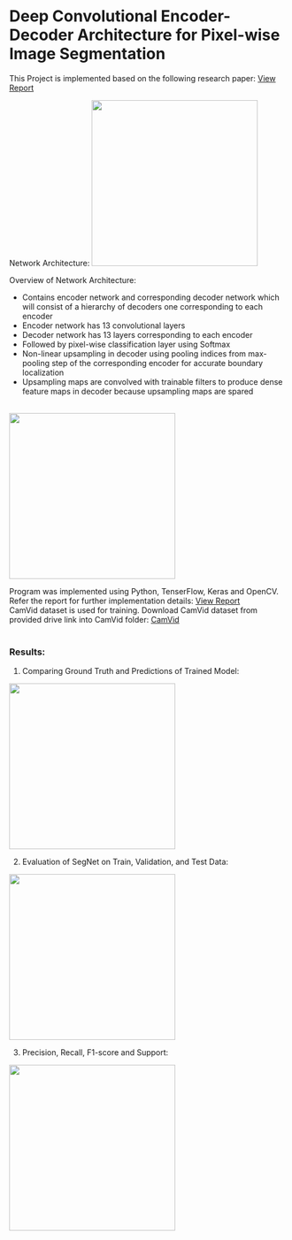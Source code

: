 # Deep Convolutional Encoder-Decoder Architecture for Pixel-wise Image Segmentation

This Project is implemented based on the following research paper:
<a href="https://github.com/chandnii7/SegNet/blob/main/Doc/Project_Research_Paper.pdf">View Report</a>
<br />

Network Architecture:
<img src="https://github.com/chandnii7/SegNet/blob/main/Data/img1.jpg" height="300" width="300"/>

Overview of Network Architecture:
* Contains encoder network and corresponding decoder network which will consist of a hierarchy of decoders one corresponding to each encoder
* Encoder network has 13 convolutional layers
* Decoder network has 13 layers corresponding to each encoder
* Followed by pixel-wise classification layer using Softmax
* Non-linear upsampling in decoder using pooling indices from max-pooling step of the corresponding encoder for accurate boundary localization
* Upsampling maps are convolved with trainable filters to produce dense feature maps in decoder because upsampling maps are spared
<br/>
<img src="https://github.com/chandnii7/SegNet/blob/main/Data/img2.jpg" height="300" width="300"/>

Program was implemented using Python, TenserFlow, Keras and OpenCV. Refer the report for further implementation details:
<a href="https://github.com/chandnii7/SegNet/blob/main/Doc/Project_Report.pdf">View Report</a>
<br/>
CamVid dataset is used for training. Download CamVid dataset from provided drive link into CamVid folder:
<a href="https://drive.google.com/drive/folders/1rE23coR6ddOWOPtg4oB6qeIVzmYzvGt4?usp=sharing">CamVid</a>
<br/><br/>

### Results:
1. Comparing Ground Truth and Predictions of Trained Model:
<img src="https://github.com/chandnii7/SegNet/blob/main/Data/img3.jpg" height="300" width="300"/>
<br />

2. Evaluation of SegNet on Train, Validation, and Test Data:
<img src="https://github.com/chandnii7/SegNet/blob/main/Data/img4.jpg" height="300" width="300"/>
<br />

3. Precision, Recall, F1-score and Support:
<img src="https://github.com/chandnii7/SegNet/blob/main/Data/img5.jpg" height="300" width="300"/>
<br />
